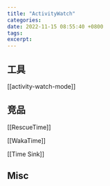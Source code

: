 ```yaml
---
title: "ActivityWatch"
categories: 
date: 2022-11-15 08:55:40 +0800
tags: 
excerpt: 
---
```




## 工具


[[activity-watch-mode]]

## 竞品

[[RescueTime]]

[[WakaTime]]

[[Time Sink]]

## Misc


